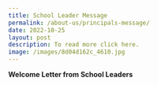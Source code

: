 ```yaml
---
title: School Leader Message
permalink: /about-us/principals-message/
date: 2022-10-25
layout: post
description: To read more click here.
image: /images/8d04d162c_4610.jpg
---
```







**Welcome Letter from School Leaders**

